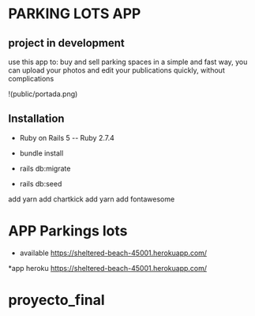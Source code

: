 # PARKING LOTS APP

## project in development

use this app to: buy and sell parking spaces in a simple and fast way, you can upload your photos and edit your publications quickly, without complications

!(public/portada.png)

## Installation

- Ruby on Rails 5 -- Ruby 2.7.4

- bundle install
- rails db:migrate
- rails db:seed

add yarn add chartkick
add yarn add fontawesome

# APP Parkings lots

- available https://sheltered-beach-45001.herokuapp.com/

\*app heroku https://sheltered-beach-45001.herokuapp.com/

# proyecto_final

